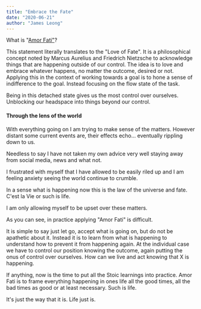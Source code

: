 ```yaml
---
title: "Embrace the Fate"
date: "2020-06-21"
author: "James Leong"
---
```


What is "[Amor Fati"](https://www.youtube.com/watch?v=oBeJfprKSyw)?

This statement literally translates to the "Love of Fate". It is a philosophical concept noted by Marcus Aurelius and Friedrich Nietzsche to acknowledge things that are happening outside of our control. The idea is to love and embrace whatever happens, no matter the outcome, desired or not. Applying this in the context of working towards a goal is to hone a sense of indifference to the goal. Instead focusing on the flow state of the task.

Being in this detached state gives us the most control over ourselves. Unblocking our headspace into things beyond our control.

#### Through the lens of the world

With everything going on I am trying to make sense of the matters. However distant some current events are, their effects echo... eventually rippling down to us.

Needless to say I have not taken my own advice very well staying away from social media, news and what not.

I frustrated with myself that I have allowed to be easily riled up and I am feeling anxiety seeing the world continue to crumble.

In a sense what is happening now this is the law of the universe and fate. C'est la Vie or such is life.

I am only allowing myself to be upset over these matters.

As you can see, in practice applying "Amor Fati" is difficult.

It is simple to say just let go, accept what is going on, but do not be apathetic about it. Instead it is to learn from what is happening to understand how to prevent it from happening again. At the individual case we have to control our position knowing the outcome, again putting the onus of control over ourselves. How can we live and act knowing that X is happening.

If anything, now is the time to put all the Stoic learnings into practice. Amor Fati is to frame everything happening in ones life all the good times, all the bad times as good or at least necessary. Such is life.

It's just the way that it is. Life just is.
